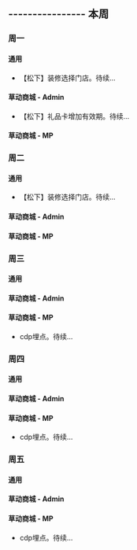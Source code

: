 ## ---------------- 本周

### 周一
#### 通用
* 【松下】装修选择门店。待续...
#### 草动商城 - Admin
* 【松下】礼品卡增加有效期。待续...
#### 草动商城 - MP

### 周二
#### 通用
* 【松下】装修选择门店。待续...
#### 草动商城 - Admin
#### 草动商城 - MP

### 周三
#### 通用
#### 草动商城 - Admin
#### 草动商城 - MP
* cdp埋点。待续...

### 周四
#### 通用
#### 草动商城 - Admin
#### 草动商城 - MP
* cdp埋点。待续...

### 周五
#### 通用
#### 草动商城 - Admin
#### 草动商城 - MP
* cdp埋点。待续...
